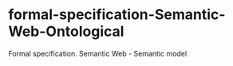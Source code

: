 # formal-specification-Semantic-Web-Ontological
 Formal specification.  Semantic Web - Semantic model

